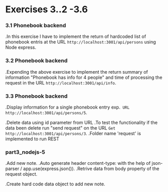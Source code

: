 # Exercises 3..2 -3.6

### 3.1 Phonebook backend

.In this exercise I have to implement the return of hardcoded list of phonebook entris at the URL `http://localhost:3001/api/persons` using Node express.

### 3.2 Phonebook backend

.Expending the above exercise to implement the return summary of information "Phonebook has info for 4 people" and time of processing the request in the URL `http://localhost:3001/api/info`.

### 3.3 Phonebook backend

.Display information for a single phonebook entry exp.` URL http://localhost:3001/api/persons/5`.

.Delete data using id parameter from URL
.To test the functionality if the data been delete run "send request" on the URL
`Get http://localhost:3001/api/persons/3`.
.Folder name 'request' is implemented to run REST

### part3_nodejs-5

.Add new note.
.Auto generate header content-type: with the help of json-parser / app.use(express.json()).
.Retrive data from body property of the request object.

.Create hard code data object to add new note.
